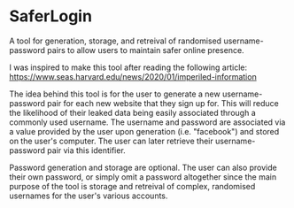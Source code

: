 # SaferLogin
A tool for generation, storage, and retreival of randomised username-password pairs to allow users to maintain safer online presence.

I was inspired to make this tool after reading the following article:
<https://www.seas.harvard.edu/news/2020/01/imperiled-information>

The idea behind this tool is for the user to generate a new username-password pair for each new website that they sign up for.
This will reduce the likelihood of their leaked data being easily associated through a commonly used username. The username and password are associated via a value provided by the user upon generation (i.e. "facebook") and stored on the user's computer. The user can later retrieve their username-password pair via this identifier.

Password generation and storage are optional. The user can also provide their own password, or simply omit a password altogether since the main purpose of the tool is storage and retreival of complex, randomised usernames for the user's various accounts.